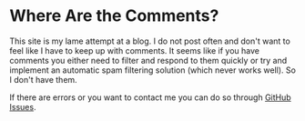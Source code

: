 Where Are the Comments?
=======================

This site is my lame attempt at a blog.  I do not post often and don't want to
feel like I have to keep up with comments.  It seems like if you have comments
you either need to filter and respond to them quickly or try and implement an
automatic spam filtering solution (which never works well).  So I don't have
them.

If there are errors or you want to contact me you can do so through [GitHub
Issues](https://github.com/sangh/sangh.github.io/issues).
